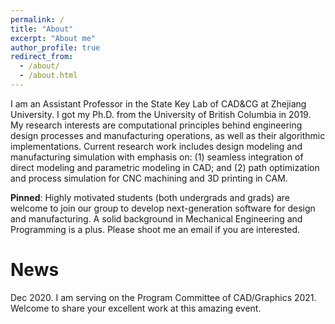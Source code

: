 ```yaml
---
permalink: /
title: "About"
excerpt: "About me"
author_profile: true
redirect_from: 
  - /about/
  - /about.html
---
```


I am an Assistant Professor in the State Key Lab of CAD&CG at Zhejiang University. I got my Ph.D. from the University of British Columbia in 2019. My research interests are computational principles behind engineering design processes and manufacturing operations, as well as their algorithmic implementations. Current research work includes design modeling and manufacturing simulation with emphasis on: (1) seamless integration of direct modeling and parametric modeling in CAD; and (2) path optimization and process simulation for CNC machining and 3D printing in CAM.

**Pinned**: Highly motivated students (both undergrads and grads) are welcome to join our group to develop next-generation software for design and manufacturing. A solid background in Mechanical Engineering and Programming is a plus. Please shoot me an email if you are interested.

News
======
Dec 2020. I am serving on the Program Committee of CAD/Graphics 2021. Welcome to share your excellent work at this amazing event.


